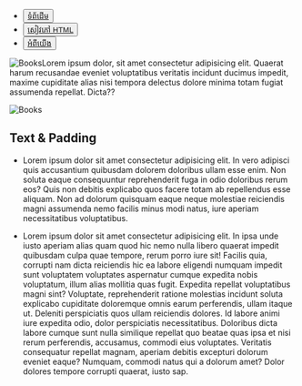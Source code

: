 <!DOCTYPE html>
<html lang="en">

<head>
    <meta charset="UTF-8">
    <meta name="viewport" content="width=device-width, initial-scale=1.0">
    <title>Document</title>
    <link rel="stylesheet" href="H4.css">
    <link rel="stylesheet" href="https://drive.google.com/uc?id=1fnfr5qkzL1Q2_bcLwymvEbew7-5MVbJ8">

</head>

<body>
    <div class="main ">
        <div class="navbar ">
            <div class="menu ">
                <ul>
                    <li><button class="cn "><a href="# ">ទំព័ដើម</a></button></li>
                    <li><button class="cn "><a href="# ">សៀវភៅ HTML</a></button></li>
                    <li><button class="cn "><a href="# ">អំពីយើង</a></button></li>
                </ul>
            </div>
        </div>
        <div class="container ">
            <section class="intro ">
                <p>
                    <img src="https://www.bing.com/th?id=OIP.QPITbeQOZQqS2ZdwRjSdoAHaEp&w=193&h=150&c=8&rs=1&qlt=90&o=6&pid=3.1&rm=2 " alt="Books " class="intro-image ">Lorem ipsum dolor, sit amet consectetur adipisicing elit. Quaerat harum recusandae
                    eveniet voluptatibus veritatis incidunt ducimus impedit, maxime cupiditate alias nisi tempora delectus dolore minima totam fugiat assumenda repellat. Dicta??
                </p>
            </section>
            <div class="intro-image1 ">
                <img src="https://www.bing.com/th?id=OIP.QPITbeQOZQqS2ZdwRjSdoAHaEp&w=193&h=150&c=8&rs=1&qlt=90&o=6&pid=3.1&rm=2 " alt="Books ">
            </div>
            <div class="intro-text ">
                <h2>Text & Padding</h2>
            </div>
            <section class="text-padding ">
                <div class="content-box ">
                    <ul>
                        <li>
                            Lorem ipsum dolor sit amet consectetur adipisicing elit. In vero adipisci quis accusantium quibusdam dolorem doloribus ullam esse enim. Non soluta eaque consequuntur reprehenderit fuga in odio doloribus rerum eos? Quis non debitis explicabo quos facere
                            totam ab repellendus esse aliquam. Non ad dolorum quisquam eaque neque molestiae reiciendis magni assumenda nemo facilis minus modi natus, iure aperiam necessitatibus voluptatibus.
                        </li>
                    </ul>
                    <ul>
                        <li>
                            Lorem ipsum dolor sit amet consectetur adipisicing elit. In ipsa unde iusto aperiam alias quam quod hic nemo nulla libero quaerat impedit quibusdam culpa quae tempore, rerum porro iure sit! Facilis quia, corrupti nam dicta reiciendis hic ea labore eligendi
                            numquam impedit sunt voluptatem voluptates aspernatur cumque expedita nobis voluptatum, illum alias mollitia quas fugit. Expedita repellat voluptatibus magni sint? Voluptate, reprehenderit ratione molestias incidunt soluta
                            explicabo cupiditate doloremque omnis earum perferendis, ullam itaque ut. Deleniti perspiciatis quos ullam reiciendis dolores. Id labore animi iure expedita odio, dolor perspiciatis necessitatibus. Doloribus dicta labore cumque
                            sunt nulla similique repellat quo beatae quas ipsa et nisi rerum perferendis, accusamus, commodi eius voluptates. Veritatis consequatur repellat magnam, aperiam debitis excepturi dolorum eveniet eaque? Numquam, commodi natus
                            qui a dolorum amet? Dolor dolores tempore corrupti quaerat, iusto sap.
                        </li>
                    </ul>
                </div>
            </section>
        </div>
    </div>
</body>

</html>
